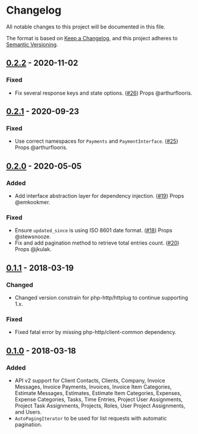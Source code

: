 # Changelog
All notable changes to this project will be documented in this file.

The format is based on [Keep a Changelog](https://keepachangelog.com/en/1.0.0/),
and this project adheres to [Semantic Versioning](https://semver.org/spec/v2.0.0.html).

## [0.2.2] - 2020-11-02

### Fixed
* Fix several response keys and state options. ([#26]) Props @arthurflooris.

## [0.2.1] - 2020-09-23

### Fixed
* Use correct namespaces for `Payments` and `PaymentInterface`. ([#25]) Props @arthurflooris.

## [0.2.0] - 2020-05-05

### Added
* Add interface abstraction layer for dependency injection. ([#19]) Props @emkookmer.

### Fixed
* Ensure `updated_since` is using ISO 8601 date format. ([#18]) Props @stewsnooze.
* Fix and add pagination method to retrieve total entries count. ([#20]) Props @jkulak.

## [0.1.1] - 2018-03-19

### Changed
* Changed version constrain for php-http/httplug to continue supporting 1.x.

### Fixed
* Fixed fatal error by missing php-http/client-common dependency.

## [0.1.0] - 2018-03-18

### Added
* API v2 support for Client Contacts, Clients, Company, Invoice Messages, Invoice Payments, Invoices, Invoice Item Categories, Estimate Messages, Estimates, Estimate Item Categories, Expenses, Expense Categories, Tasks, Time Entries, Project User Assignments, Project Task Assignments, Projects, Roles, User Project Assignments, and Users.
* `AutoPagingIterator` to be used for list requests with automatic pagination.

[Unreleased]: https://github.com/wearerequired/harvest-api-php-client/compare/0.2.2...HEAD
[0.2.2]: https://github.com/wearerequired/harvest-api-php-client/compare/0.2.1...0.2.2
[0.2.1]: https://github.com/wearerequired/harvest-api-php-client/compare/0.2.0...0.2.1
[0.2.0]: https://github.com/wearerequired/harvest-api-php-client/compare/0.1.1...0.2.0
[0.1.1]: https://github.com/wearerequired/harvest-api-php-client/compare/0.1.0...0.1.1
[0.1.0]: https://github.com/wearerequired/harvest-api-php-client/compare/75bc0967f...0.1.0

[#18]: https://github.com/wearerequired/harvest-api-php-client/pull/18
[#19]: https://github.com/wearerequired/harvest-api-php-client/pull/19
[#20]: https://github.com/wearerequired/harvest-api-php-client/pull/20
[#25]: https://github.com/wearerequired/harvest-api-php-client/pull/25
[#26]: https://github.com/wearerequired/harvest-api-php-client/pull/26
